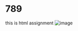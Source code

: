 # 789
this is html assignment
![image](https://user-images.githubusercontent.com/106242050/170997745-6bee33f0-adca-413e-afbb-aed480e9475c.png)
